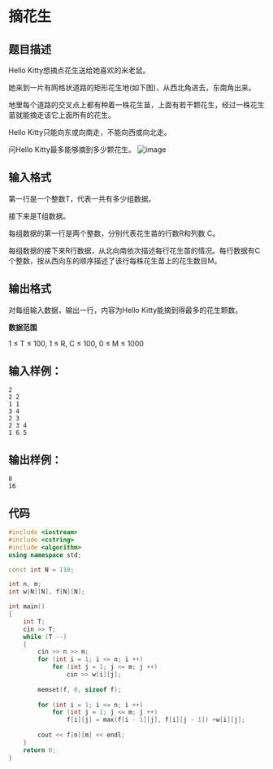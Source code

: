 # 摘花生
## 题目描述
Hello Kitty想摘点花生送给她喜欢的米老鼠。

她来到一片有网格状道路的矩形花生地(如下图)，从西北角进去，东南角出来。

地里每个道路的交叉点上都有种着一株花生苗，上面有若干颗花生，经过一株花生苗就能摘走该它上面所有的花生。

Hello Kitty只能向东或向南走，不能向西或向北走。

问Hello Kitty最多能够摘到多少颗花生。
![image](https://user-images.githubusercontent.com/45890998/166094084-25a20375-814f-45b8-be0b-3b07376bbaf6.png)

## 输入格式
第一行是一个整数T，代表一共有多少组数据。

接下来是T组数据。

每组数据的第一行是两个整数，分别代表花生苗的行数R和列数 C。

每组数据的接下来R行数据，从北向南依次描述每行花生苗的情况。每行数据有C个整数，按从西向东的顺序描述了该行每株花生苗上的花生数目M。

## 输出格式
对每组输入数据，输出一行，内容为Hello Kitty能摘到得最多的花生颗数。

**数据范围** 

1 ≤ T ≤ 100,
1 ≤ R, C ≤ 100,
0 ≤ M ≤ 1000

## 输入样例：
```
2
2 2
1 1
3 4
2 3
2 3 4
1 6 5
```
## 输出样例：
```
8
16
```
## 代码
```c++
#include <iostream>
#include <cstring>
#include <algorithm>
using namespace std;

const int N = 110;

int n, m;
int w[N][N], f[N][N];

int main()
{
    int T;
    cin >> T;
    while (T --)
    {
        cin >> n >> m;
        for (int i = 1; i <= n; i ++)
            for (int j = 1; j <= m; j ++)
                cin >> w[i][j];
                
        memset(f, 0, sizeof f);
        
        for (int i = 1; i <= n; i ++)
            for (int j = 1; j <= m; j ++)
                f[i][j] = max(f[i - 1][j], f[i][j - 1]) +w[i][j];
                
        cout << f[n][m] << endl;
    }
    return 0;
}
```
